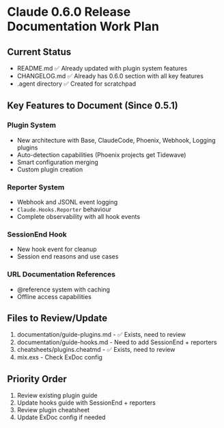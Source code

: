 # Claude 0.6.0 Release Documentation Work Plan

## Current Status
- README.md ✅ Already updated with plugin system features 
- CHANGELOG.md ✅ Already has 0.6.0 section with all key features
- .agent directory ✅ Created for scratchpad

## Key Features to Document (Since 0.5.1)

### Plugin System
- New architecture with Base, ClaudeCode, Phoenix, Webhook, Logging plugins
- Auto-detection capabilities (Phoenix projects get Tidewave)
- Smart configuration merging
- Custom plugin creation

### Reporter System  
- Webhook and JSONL event logging
- `Claude.Hooks.Reporter` behaviour
- Complete observability with all hook events

### SessionEnd Hook
- New hook event for cleanup
- Session end reasons and use cases

### URL Documentation References
- @reference system with caching
- Offline access capabilities

## Files to Review/Update

1. documentation/guide-plugins.md - ✅ Exists, need to review
2. documentation/guide-hooks.md - Need to add SessionEnd + reporters
3. cheatsheets/plugins.cheatmd - ✅ Exists, need to review 
4. mix.exs - Check ExDoc config

## Priority Order
1. Review existing plugin guide
2. Update hooks guide with SessionEnd + reporters  
3. Review plugin cheatsheet
4. Update ExDoc config if needed